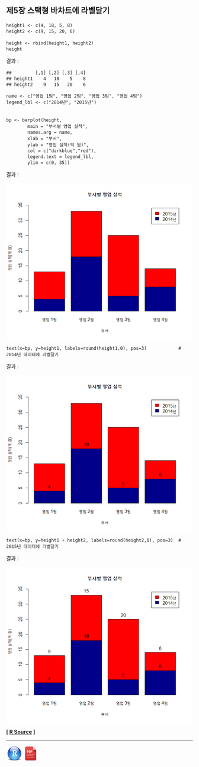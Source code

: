 ## 제5장 스택형 바차트에 라벨달기



```{r}
height1 <- c(4, 18, 5, 8)
height2 <- c(9, 15, 20, 6)

height <- rbind(height1, height2)
height
```

결과 :

```
##         [,1] [,2] [,3] [,4]
## height1    4   18    5    8
## height2    9   15   20    6
```



```{r}
name <- c("영업 1팀", "영업 2팀", "영업 3팀", "영업 4팀")
legend_lbl <- c("2014년", "2015년")


bp <- barplot(height,
		main = "부서별 영업 실적",
		names.arg = name,
		xlab = "부서", 
		ylab = "영업 실적(억 원)",
		col = c("darkblue","red"),
		legend.text = legend_lbl,
		ylim = c(0, 35))
```

결과 :

![1570061819488](images/1570061819488.png)

```{r}
text(x=bp, y=height1, labels=round(height1,0), pos=3)            # 2014년 데이터에 라벨달기
```

결과 :

![1570061854427](images/1570061854427.png)

```{r}
text(x=bp, y=height1 + height2, labels=round(height2,0), pos=3)  # 2015년 데이터에 라벨달기
```

결과 :

![1570061909368](images/1570061909368.png)

**[ [R Source](source/ch_5_130_Labelling_Stacked_Bar_Chart.R) ]**



------

 [<img src="images/R.png" alt="R" style="zoom:80%;" />](source/ch_5_130_Labelling_Stacked_Bar_Chart.R) [<img src="images/pdf_image.png" alt="pdf_image" style="zoom:80%;" />](pdf/ch_5_130_Labelling_Stacked_Bar_Chart.pdf)

